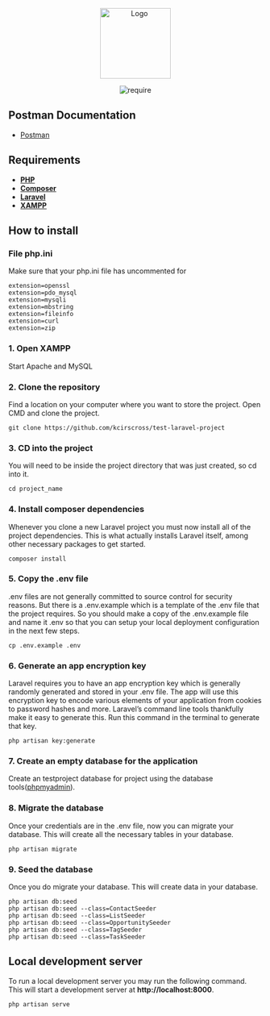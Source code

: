 <p align="center"><a target="_blank"><img src="https://cdn-new.topcv.vn/unsafe/140x/https://static.topcv.vn/company_logos/cong-ty-tnhh-mtv-jho-tech-5ec916c8661e3.jpg" width="140px" height="140px" alt="Logo"></a></p>
<p align="center"><a><img src="https://i.ibb.co/kDC9HV4/require.png" alt="require" border="0"></a></p>

## Postman Documentation

- [Postman](https://documenter.getpostman.com/view/24644260/2sAYBPktic)

## Requirements

- **[PHP](https://www.php.net/)**
- **[Composer](https://getcomposer.org/)**
- **[Laravel](https://laravel.com/docs/11.x)**
- **[XAMPP](https://www.apachefriends.org/download.html)**

## How to install
### File php.ini
Make sure that your php.ini file has uncommented for 

`extension=openssl`<br>
`extension=pdo_mysql`<br>
`extension=mysqli`<br>
`extension=mbstring`<br>
`extension=fileinfo`<br>
`extension=curl`<br>
`extension=zip`<br>

### 1. Open XAMPP
Start Apache and MySQL

### 2. Clone the repository
Find a location on your computer where you want to store the project.
Open CMD and clone the project.

`git clone https://github.com/kcirscross/test-laravel-project`

### 3. CD into the project
You will need to be inside the project directory that was just created, so cd into it.

`cd project_name`

### 4. Install composer dependencies
Whenever you clone a new Laravel project you must now install all of the project dependencies. This is what actually installs Laravel itself, among other necessary packages to get started.

`composer install`

### 5. Copy the .env file
.env files are not generally committed to source control for security reasons. But there is a .env.example which is a template of the .env file that the project requires.
So you should make a copy of the .env.example file and name it .env so that you can setup your local deployment configuration in the next few steps.

`cp .env.example .env`

### 6. Generate an app encryption key
Laravel requires you to have an app encryption key which is generally randomly generated and stored in your .env file. The app will use this encryption key to encode various elements of your application from cookies to password hashes and more.
Laravel’s command line tools thankfully make it easy to generate this. Run this command in the terminal to generate that key.

`php artisan key:generate`

### 7. Create an empty database for the application
Create an testproject database for project using the database tools([phpmyadmin](http://localhost/phpmyadmin/)).

### 8. Migrate the database
Once your credentials are in the .env file, now you can migrate your database. This will create all the necessary tables in your database.

`php artisan migrate`

### 9. Seed the database
Once you do migrate your database. This will create data in your database.

`php artisan db:seed`<br>
`php artisan db:seed --class=ContactSeeder`<br>
`php artisan db:seed --class=ListSeeder`<br>
`php artisan db:seed --class=OpportunitySeeder`<br>
`php artisan db:seed --class=TagSeeder`<br>
`php artisan db:seed --class=TaskSeeder`

## Local development server
To run a local development server you may run the following command. This will start a development server at **http://localhost:8000**.

`php artisan serve`

